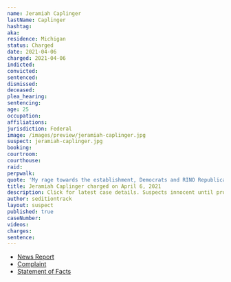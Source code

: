 ```yaml
---
name: Jeramiah Caplinger
lastName: Caplinger
hashtag:
aka:
residence: Michigan
status: Charged
date: 2021-04-06
charged: 2021-04-06
indicted:
convicted:
sentenced:
dismissed:
deceased:
plea_hearing:
sentencing:
age: 25
occupation:
affiliations:
jurisdiction: Federal
image: /images/preview/jeramiah-caplinger.jpg
suspect: jeramiah-caplinger.jpg
booking:
courtroom:
courthouse:
raid:
perpwalk:
quote: 'My rage towards the establishment, Democrats and RINO Republicans is great. Think of Pompeii when it was destroyed by Mount Vesuvius.'
title: Jeramiah Caplinger charged on April 6, 2021
description: Click for latest case details. Suspects innocent until proven guilty.
author: seditiontrack
layout: suspect
published: true
caseNumber:
videos:
charges:
sentence:
---
```

- [News Report](https://www.detroitnews.com/story/news/local/wayne-county/2021/04/06/taylor-man-charged-storming-capitol-during-deadly-riot/7106429002/)
- [Complaint](https://www.justice.gov/usao-dc/case-multi-defendant/file/1384116/download)
- [Statement of Facts](https://www.justice.gov/usao-dc/case-multi-defendant/file/1384121/download)
